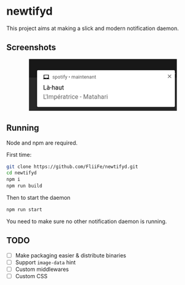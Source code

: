 # newtifyd

This project aims at making a slick and modern notification daemon.

## Screenshots

<center>
<img src=img/screen1.png alt=screenshot-spotify></img>
</center>

## Running

Node and npm are required.

First time:
```bash
git clone https://github.com/FliiFe/newtifyd.git
cd newtifyd
npm i
npm run build
```

Then to start the daemon
```bash
npm run start
```

You need to make sure no other notification daemon is running.

## TODO

- [ ] Make packaging easier & distribute binaries
- [ ] Support `image-data` hint
- [ ] Custom middlewares
- [ ] Custom CSS
